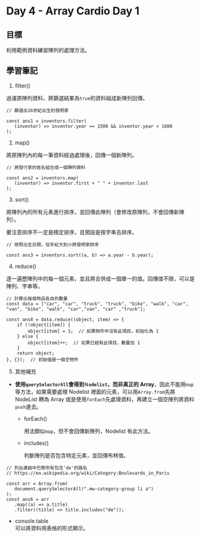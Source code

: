 # Day 4 - Array Cardio Day 1

## 目標

利用範例資料練習陣列的處理方法。

## 學習筆記

1. filter()

過濾原陣列資料，將篩選結果為`true`的資料組成新陣列回傳。

```
// 篩選出16世紀出生的發明家

const ans1 = inventors.filter(
   (inventor) => inventor.year >= 1500 && inventor.year < 1600
);
```

2. map()

將原陣列內的每一筆資料經過處理後，回傳一個新陣列。

```
// 將發行家的姓名組合成一個陣列資料

const ans2 = inventors.map(
   (inventor) => inventor.first + " " + inventor.last
);
```

3. sort()

將陣列內的所有元素進行排序，並回傳此陣列（會修改原陣列，不會回傳新陣列）。

要注意排序不一定是穩定排序，且預設是按字串去排序。

```
// 依照出生日期，從年紀大到小將發明家排序

const ans3 = inventors.sort((a, b) => a.year - b.year);
```

4. reduce()

逐一遍歷陣列中的每一個元素，並且將合併成一個單一的值。回傳值不限，可以是陣列、字串等。

```
// 計算出每個物品各自的數量
const data = ["car", "car", "truck", "truck", "bike", "walk", "car", "van", "bike", "walk", "car","van", "car" ,"truck"];

const ans8 = data.reduce((object, item) => {
    if (!object[item]) {
        object[item] = 1;  // 如果物件中沒有此項目，初始化為 1
    } else {
        object[item]++;  // 如果已經有此項目，數量加 1
    }
    return object;
}, {});  // 初始值是一個空物件
```

5. 其他補充

- **使用`querySelectorAll`會得到`Ｎodelist`，而非真正的 Array**，因此不能用`map`等方法，如果需要處理 Nodelist 裡面的元素，可以用`Array.from`先將 NodeList 轉為 Array 或是使用`forEach`先處理資料，再建立一個空陣列將資料`push`進去。

  - forEach()

    用法類似`map`，但不會回傳新陣列，Nodelist 有此方法。

  - includes()

    判斷陣列是否包含特定元素，並回傳布林值。

```
// 列出連結中巴黎所有包含'de'的路名
// https://en.wikipedia.org/wiki/Category:Boulevards_in_Paris

const arr = Array.from(
   document.querySelectorAll(".mw-category-group li a")
);
const ans6 = arr
   .map((a) => a.title)
   .filter((title) => title.includes("de"));
```

- console.table  
  可以將資料用表格的形式顯示。
